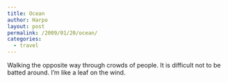 ```yaml
---
title: Ocean
author: Harpo
layout: post
permalink: /2009/01/20/ocean/
categories:
  - travel
---
```

Walking the opposite way through crowds of people. It is difficult not to be batted around. I&#8217;m like a leaf on the wind.
